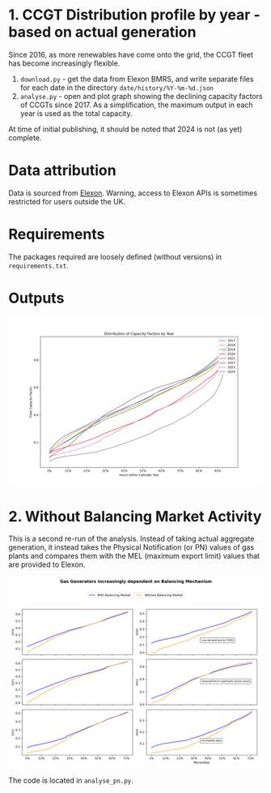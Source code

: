 # 1. CCGT Distribution profile by year - based on actual generation

Since 2016, as more renewables have come onto the grid, the CCGT fleet has become increasingly flexible.

1. `download.py` - get the data from Elexon BMRS, and write separate files for each date in the directory `date/history/%Y-%m-%d.json`
2. `analyse.py` - open and plot graph showing the declining capacity factors of CCGTs since 2017. As a simplification, the maximum output in each year is used as the total capacity. 

At time of initial publishing, it should be noted that 2024 is not (as yet) complete.

# Data attribution
Data is sourced from [Elexon](https://bmrs.elexon.co.uk/). Warning, access to Elexon APIs is sometimes restricted for users outside the UK.

# Requirements
The packages required are loosely defined (without versions) in `requirements.txt`. 

# Outputs 

![Capacity Factors Distribution](capacity_factors_distribution_linkedin.png)


# 2. Without Balancing Market Activity

This is a second re-run of the analysis. Instead of taking actual aggregate generation, it instead takes the Physical Notification (or PN) values of gas plants and compares them with the MEL (maximum export limit) values that are provided to Elexon.

![Stripping out Balancing Market Activity](bm_pn_capacity_factors_percentiles_truncated_linkedin.png)

The code is located in `analyse_pn.py`.